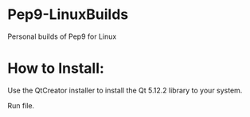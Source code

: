 # Pep9-LinuxBuilds
Personal builds of Pep9 for Linux

# How to Install:
Use the QtCreator installer to install the Qt 5.12.2 library to your system.

Run file.
